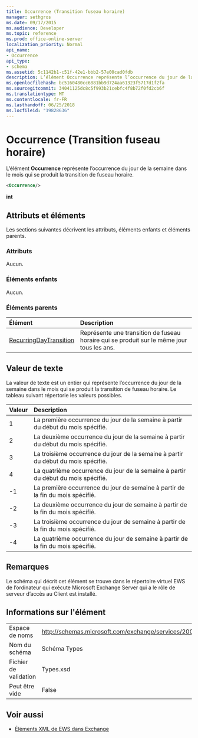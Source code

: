 ```yaml
---
title: Occurrence (Transition fuseau horaire)
manager: sethgros
ms.date: 09/17/2015
ms.audience: Developer
ms.topic: reference
ms.prod: office-online-server
localization_priority: Normal
api_name:
- Occurrence
api_type:
- schema
ms.assetid: 5c1142b1-c51f-42e1-bbb2-57e00cad0fdb
description: L’élément Occurrence représente l’occurrence du jour de la semaine dans le mois qui se produit la transition de fuseau horaire.
ms.openlocfilehash: bc5160480cc6881bb9d724aa61323f5717d1f2fa
ms.sourcegitcommit: 34041125dc8c5f993b21cebfc4f8b72f0fd2cb6f
ms.translationtype: MT
ms.contentlocale: fr-FR
ms.lasthandoff: 06/25/2018
ms.locfileid: "19828636"
---
```

# <a name="occurrence-time-zone-transition"></a>Occurrence (Transition fuseau horaire)

L’élément **Occurrence** représente l’occurrence du jour de la semaine dans le mois qui se produit la transition de fuseau horaire. 
  
```xml
<Occurrence/>
```

**int**

## <a name="attributes-and-elements"></a>Attributs et éléments

Les sections suivantes décrivent les attributs, éléments enfants et éléments parents.
  
### <a name="attributes"></a>Attributs

Aucun.
  
### <a name="child-elements"></a>Éléments enfants

Aucun.
  
### <a name="parent-elements"></a>Éléments parents

|**Élément**|**Description**|
|:-----|:-----|
|[RecurringDayTransition](recurringdaytransition.md) <br/> |Représente une transition de fuseau horaire qui se produit sur le même jour tous les ans.  <br/> |
   
## <a name="text-value"></a>Valeur de texte

La valeur de texte est un entier qui représente l’occurrence du jour de la semaine dans le mois qui se produit la transition de fuseau horaire. Le tableau suivant répertorie les valeurs possibles.
  
|**Valeur**|**Description**|
|:-----|:-----|
|1  <br/> |La première occurrence du jour de la semaine à partir du début du mois spécifié.  <br/> |
|2  <br/> |La deuxième occurrence du jour de la semaine à partir du début du mois spécifié.  <br/> |
|3  <br/> |La troisième occurrence du jour de la semaine à partir du début du mois spécifié.  <br/> |
|4  <br/> |La quatrième occurrence du jour de la semaine à partir du début du mois spécifié.  <br/> |
|-1  <br/> |La première occurrence du jour de semaine à partir de la fin du mois spécifié.  <br/> |
|-2  <br/> |La deuxième occurrence du jour de semaine à partir de la fin du mois spécifié.  <br/> |
|-3  <br/> |La troisième occurrence du jour de semaine à partir de la fin du mois spécifié.  <br/> |
|-4  <br/> |La quatrième occurrence du jour de semaine à partir de la fin du mois spécifié.  <br/> |
   
## <a name="remarks"></a>Remarques

Le schéma qui décrit cet élément se trouve dans le répertoire virtuel EWS de l’ordinateur qui exécute Microsoft Exchange Server qui a le rôle de serveur d’accès au Client est installé.
  
## <a name="element-information"></a>Informations sur l'élément

|||
|:-----|:-----|
|Espace de noms  <br/> |http://schemas.microsoft.com/exchange/services/2006/types  <br/> |
|Nom du schéma  <br/> |Schéma Types  <br/> |
|Fichier de validation  <br/> |Types.xsd  <br/> |
|Peut être vide  <br/> |False  <br/> |
   
## <a name="see-also"></a>Voir aussi

- [Éléments XML de EWS dans Exchange](ews-xml-elements-in-exchange.md)

